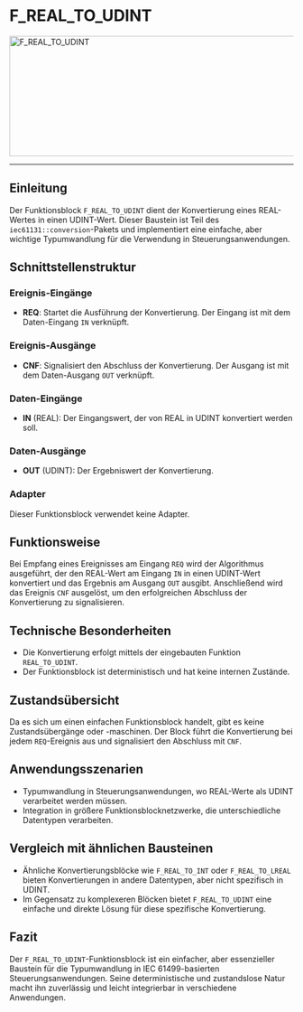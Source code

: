 # F_REAL_TO_UDINT

<img width="1448" height="213" alt="F_REAL_TO_UDINT" src="https://github.com/user-attachments/assets/2045df2e-f71d-4277-9b58-2a655adc3493" />

* * * * * * * * * *
## Einleitung
Der Funktionsblock `F_REAL_TO_UDINT` dient der Konvertierung eines REAL-Wertes in einen UDINT-Wert. Dieser Baustein ist Teil des `iec61131::conversion`-Pakets und implementiert eine einfache, aber wichtige Typumwandlung für die Verwendung in Steuerungsanwendungen.

## Schnittstellenstruktur
### **Ereignis-Eingänge**
- **REQ**: Startet die Ausführung der Konvertierung. Der Eingang ist mit dem Daten-Eingang `IN` verknüpft.

### **Ereignis-Ausgänge**
- **CNF**: Signalisiert den Abschluss der Konvertierung. Der Ausgang ist mit dem Daten-Ausgang `OUT` verknüpft.

### **Daten-Eingänge**
- **IN** (REAL): Der Eingangswert, der von REAL in UDINT konvertiert werden soll.

### **Daten-Ausgänge**
- **OUT** (UDINT): Der Ergebniswert der Konvertierung.

### **Adapter**
Dieser Funktionsblock verwendet keine Adapter.

## Funktionsweise
Bei Empfang eines Ereignisses am Eingang `REQ` wird der Algorithmus ausgeführt, der den REAL-Wert am Eingang `IN` in einen UDINT-Wert konvertiert und das Ergebnis am Ausgang `OUT` ausgibt. Anschließend wird das Ereignis `CNF` ausgelöst, um den erfolgreichen Abschluss der Konvertierung zu signalisieren.

## Technische Besonderheiten
- Die Konvertierung erfolgt mittels der eingebauten Funktion `REAL_TO_UDINT`.
- Der Funktionsblock ist deterministisch und hat keine internen Zustände.

## Zustandsübersicht
Da es sich um einen einfachen Funktionsblock handelt, gibt es keine Zustandsübergänge oder -maschinen. Der Block führt die Konvertierung bei jedem `REQ`-Ereignis aus und signalisiert den Abschluss mit `CNF`.

## Anwendungsszenarien
- Typumwandlung in Steuerungsanwendungen, wo REAL-Werte als UDINT verarbeitet werden müssen.
- Integration in größere Funktionsblocknetzwerke, die unterschiedliche Datentypen verarbeiten.

## Vergleich mit ähnlichen Bausteinen
- Ähnliche Konvertierungsblöcke wie `F_REAL_TO_INT` oder `F_REAL_TO_LREAL` bieten Konvertierungen in andere Datentypen, aber nicht spezifisch in UDINT.
- Im Gegensatz zu komplexeren Blöcken bietet `F_REAL_TO_UDINT` eine einfache und direkte Lösung für diese spezifische Konvertierung.

## Fazit
Der `F_REAL_TO_UDINT`-Funktionsblock ist ein einfacher, aber essenzieller Baustein für die Typumwandlung in IEC 61499-basierten Steuerungsanwendungen. Seine deterministische und zustandslose Natur macht ihn zuverlässig und leicht integrierbar in verschiedene Anwendungen.
